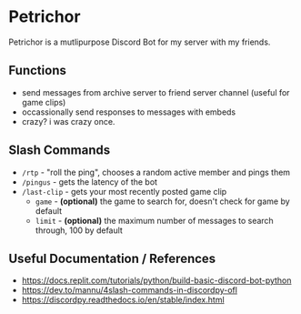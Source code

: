 # Petrichor

Petrichor is a mutlipurpose Discord Bot for my server with my friends.

## Functions
* send messages from archive server to friend server channel (useful for game clips)
* occassionally send responses to messages with embeds
* crazy? i was crazy once.

## Slash Commands
* `/rtp` - "roll the ping", chooses a random active member and pings them
* `/pingus` - gets the latency of the bot
* `/last-clip` - gets your most recently posted game clip
    * `game` - **(optional)** the game to search for, doesn't check for game by default
    * `limit` - **(optional)** the maximum number of messages to search through, 100 by default

## Useful Documentation / References
* https://docs.replit.com/tutorials/python/build-basic-discord-bot-python
* https://dev.to/mannu/4slash-commands-in-discordpy-ofl 
* https://discordpy.readthedocs.io/en/stable/index.html